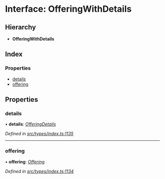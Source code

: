 # Interface: OfferingWithDetails

## Hierarchy

* **OfferingWithDetails**

## Index

### Properties

* [details](offeringwithdetails.md#details)
* [offering](offeringwithdetails.md#offering)

## Properties

###  details

• **details**: *[OfferingDetails](offeringdetails.md)*

*Defined in [src/types/index.ts:1135](https://github.com/PolymeshAssociation/polymesh-sdk/blob/46845947/src/types/index.ts#L1135)*

___

###  offering

• **offering**: *[Offering](../classes/offering.md)*

*Defined in [src/types/index.ts:1134](https://github.com/PolymeshAssociation/polymesh-sdk/blob/46845947/src/types/index.ts#L1134)*
